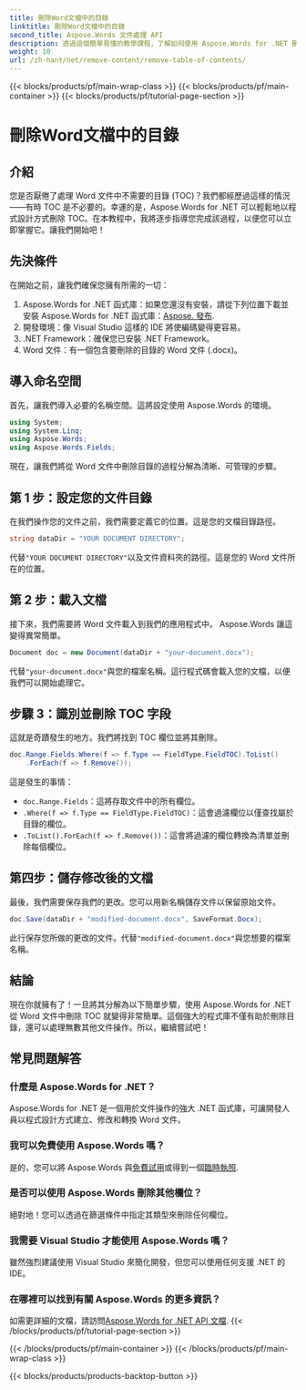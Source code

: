 ```yaml
---
title: 刪除Word文檔中的目錄
linktitle: 刪除Word文檔中的目錄
second_title: Aspose.Words 文件處理 API
description: 透過這個簡單易懂的教學課程，了解如何使用 Aspose.Words for .NET 刪除 Word 文件中的目錄 (TOC)。
weight: 10
url: /zh-hant/net/remove-content/remove-table-of-contents/
---
```


{{< blocks/products/pf/main-wrap-class >}}
{{< blocks/products/pf/main-container >}}
{{< blocks/products/pf/tutorial-page-section >}}

# 刪除Word文檔中的目錄

## 介紹

您是否厭倦了處理 Word 文件中不需要的目錄 (TOC)？我們都經歷過這樣的情況——有時 TOC 是不必要的。幸運的是，Aspose.Words for .NET 可以輕鬆地以程式設計方式刪除 TOC。在本教程中，我將逐步指導您完成該過程，以便您可以立即掌握它。讓我們開始吧！

## 先決條件

在開始之前，讓我們確保您擁有所需的一切：

1.  Aspose.Words for .NET 函式庫：如果您還沒有安裝，請從下列位置下載並安裝 Aspose.Words for .NET 函式庫：[Aspose. 發布](https://releases.aspose.com/words/net/).
2. 開發環境：像 Visual Studio 這樣的 IDE 將使編碼變得更容易。
3. .NET Framework：確保您已安裝 .NET Framework。
4. Word 文件：有一個包含要刪除的目錄的 Word 文件 (.docx)。

## 導入命名空間

首先，讓我們導入必要的名稱空間。這將設定使用 Aspose.Words 的環境。

```csharp
using System;
using System.Linq;
using Aspose.Words;
using Aspose.Words.Fields;
```

現在，讓我們將從 Word 文件中刪除目錄的過程分解為清晰、可管理的步驟。

## 第 1 步：設定您的文件目錄

在我們操作您的文件之前，我們需要定義它的位置。這是您的文檔目錄路徑。

```csharp
string dataDir = "YOUR DOCUMENT DIRECTORY";
```

代替`"YOUR DOCUMENT DIRECTORY"`以及文件資料夾的路徑。這是您的 Word 文件所在的位置。

## 第 2 步：載入文檔

接下來，我們需要將 Word 文件載入到我們的應用程式中。 Aspose.Words 讓這變得異常簡單。

```csharp
Document doc = new Document(dataDir + "your-document.docx");
```

代替`"your-document.docx"`與您的檔案名稱。這行程式碼會載入您的文檔，以便我們可以開始處理它。

## 步驟 3：識別並刪除 TOC 字段

這就是奇蹟發生的地方。我們將找到 TOC 欄位並將其刪除。

```csharp
doc.Range.Fields.Where(f => f.Type == FieldType.FieldTOC).ToList()
    .ForEach(f => f.Remove());
```

這是發生的事情：
- `doc.Range.Fields`：這將存取文件中的所有欄位。
- `.Where(f => f.Type == FieldType.FieldTOC)`：這會過濾欄位以僅查找屬於目錄的欄位。
- `.ToList().ForEach(f => f.Remove())`：這會將過濾的欄位轉換為清單並刪除每個欄位。

## 第四步：儲存修改後的文檔

最後，我們需要保存我們的更改。您可以用新名稱儲存文件以保留原始文件。

```csharp
doc.Save(dataDir + "modified-document.docx", SaveFormat.Docx);
```

此行保存您所做的更改的文件。代替`"modified-document.docx"`與您想要的檔案名稱。

## 結論

現在你就擁有了！一旦將其分解為以下簡單步驟，使用 Aspose.Words for .NET 從 Word 文件中刪除 TOC 就變得非常簡單。這個強大的程式庫不僅有助於刪除目錄，還可以處理無數其他文件操作。所以，繼續嘗試吧！

## 常見問題解答

### 什麼是 Aspose.Words for .NET？

Aspose.Words for .NET 是一個用於文件操作的強大 .NET 函式庫，可讓開發人員以程式設計方式建立、修改和轉換 Word 文件。

### 我可以免費使用 Aspose.Words 嗎？

是的，您可以將 Aspose.Words 與[免費試用](https://releases.aspose.com/)或得到一個[臨時執照](https://purchase.aspose.com/temporary-license/).

### 是否可以使用 Aspose.Words 刪除其他欄位？

絕對地！您可以透過在篩選條件中指定其類型來刪除任何欄位。

### 我需要 Visual Studio 才能使用 Aspose.Words 嗎？

雖然強烈建議使用 Visual Studio 來簡化開發，但您可以使用任何支援 .NET 的 IDE。

### 在哪裡可以找到有關 Aspose.Words 的更多資訊？

如需更詳細的文檔，請訪問[Aspose.Words for .NET API 文檔](https://reference.aspose.com/words/net/).
{{< /blocks/products/pf/tutorial-page-section >}}

{{< /blocks/products/pf/main-container >}}
{{< /blocks/products/pf/main-wrap-class >}}

{{< blocks/products/products-backtop-button >}}
